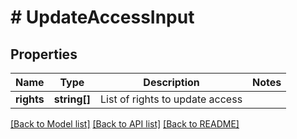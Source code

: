 # # UpdateAccessInput

## Properties

Name | Type | Description | Notes
------------ | ------------- | ------------- | -------------
**rights** | **string[]** | List of rights to update access |

[[Back to Model list]](../../README.md#models) [[Back to API list]](../../README.md#endpoints) [[Back to README]](../../README.md)
